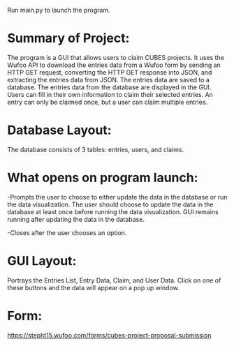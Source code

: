
 Run main.py to launch the program.

# Summary of Project:
The program is a GUI that allows users to claim CUBES projects. It uses the Wufoo API to download the entries data from a Wufoo form by sending an HTTP GET request, converting the HTTP GET response into JSON, and extracting the entries data from JSON. The entries data are saved to a database. The entries data from the database are displayed in the GUI. Users can fill in their own information to claim their selected entries. An entry can only be claimed once, but a user can claim multiple entries.

# Database Layout:
The database consists of 3 tables: entries, users, and claims.

# What opens on program launch:
-Prompts the user to choose to either update the data in the database or run the data visualization. The user should choose to update the data in the database at least once before running the data visualization. GUI remains running after updating the data in the database.

-Closes after the user chooses an option.

# GUI Layout:
Portrays the Entries List, Entry Data, Claim, and User Data. Click on one of these buttons and the data will appear on a pop up window. 

# Form:
 https://stepht15.wufoo.com/forms/cubes-project-proposal-submission

